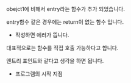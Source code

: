 obejct1에 비해서 entry라는 함수가 추가 되었습니다.

entry함수 같은 경우에는 return이 없는 함수 입니다.

- 작성하면 에러가 뜹니다.

대표적으로는 함수를 직접 호출 가능하다고 합니다.

엔트리 포인트와 같다고 생각을 하면 됩니다.

- 프로그램의 시작 지점
